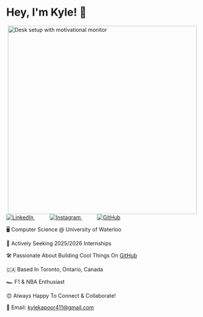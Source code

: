 # Hey, I'm Kyle! 👋

<img align="right" width="500" src="https://images.unsplash.com/photo-1503437313881-503a91226402?q=80&w=2832&auto=format&fit=crop&ixlib=rb-4.0.3&ixid=M3wxMjA3fDB8MHxwaG90by1wYWdlfHx8fGVufDB8fHx8fA%3D%3D" alt="Desk setup with motivational monitor">

<p align="left">
  <a href="https://www.linkedin.com/in/kylekapoor/">
    <img src="https://img.shields.io/badge/-LinkedIn-%230077B5" alt="LinkedIn"/>
  </a>
  &nbsp;&nbsp;&nbsp;&nbsp;&nbsp;&nbsp;&nbsp;&nbsp;&nbsp;
  <a href="https://www.instagram.com/kyle_kapoor/">
    <img src="https://img.shields.io/badge/-Instagram-%23bc2a8d" alt="Instagram"/>
  </a>
  &nbsp;&nbsp;&nbsp;&nbsp;&nbsp;&nbsp;&nbsp;&nbsp;&nbsp;
  <a href="https://github.com/kylekapoor?tab=repositories">
    <img src="https://img.shields.io/badge/-GitHub-%232dba4e" alt="GitHub"/>
  </a>
</p>

🖥️ Computer Science @ University of Waterloo

🚀 Actively Seeking 2025/2026 Internships

🛠️ Passionate About Building Cool Things On [GitHub](https://github.com/kylekapoor?tab=repositories)  

🇨🇦 Based In Toronto, Ontario, Canada  

🏎️ F1 & NBA Enthusiast  

😊 Always Happy To Connect & Collaborate!  

📧 Email: [kylekapoor411@gmail.com](mailto:kylekapoor411@gmail.com)
